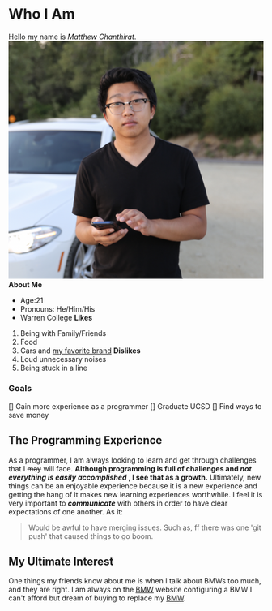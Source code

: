 # **Who I Am**
Hello my name is _Matthew Chanthirat_. 
![Me](assets/images/imageMyself.png)
**About Me**
- Age:21
- Pronouns: He/Him/His
- Warren College
**Likes**
1. Being with Family/Friends
2. Food
3. Cars and [my favorite brand](#my-ultimate-interest)
**Dislikes**
1. Loud unnecessary noises
2. Being stuck in a line
### Goals
[] Gain more experience as a programmer
[] Graduate UCSD
[] Find ways to save money

## The Programming Experience
As a programmer, I am always looking to learn and get through challenges that I ~~may~~ will face. **Although programming is full of challenges and _not everything is easily accomplished_ , I see that as a growth.** 
Ultimately, new things can be an enjoyable experience because it is a new experience and getting the hang of it makes new learning experiences worthwhile. 
I feel it is very important to ***communicate*** with others in order to have clear expectations of one another. As it:
>Would be awful to have merging issues.
Such as, ff there was one 'git push' that caused things to go boom. 

## My Ultimate Interest
One things my friends know about me is when I talk about BMWs too much, and they are right.
I am always on the [BMW](https://www.bmwusa.com/build-your-own.html#/series) website configuring a BMW I can't afford but dream of buying to replace my [BMW](myvehicle.md). 